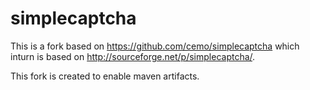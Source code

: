 simplecaptcha
=============


This is a fork based on https://github.com/cemo/simplecaptcha which inturn is based on 
http://sourceforge.net/p/simplecaptcha/.

This fork is created to enable maven artifacts.